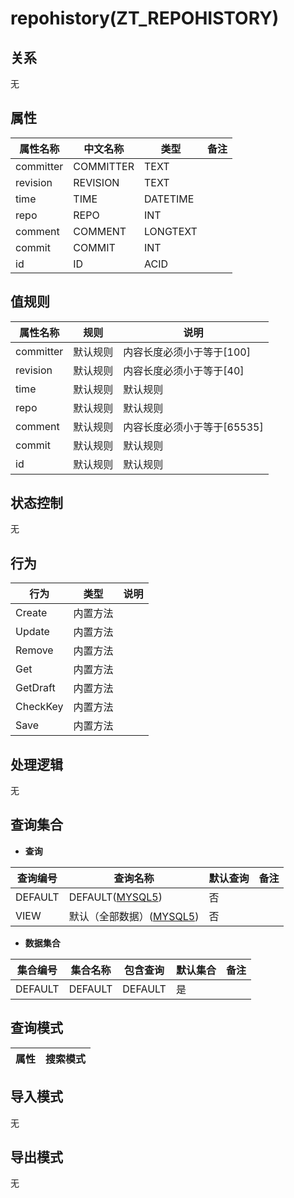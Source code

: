 # repohistory(ZT_REPOHISTORY)

  

## 关系
无

## 属性

| 属性名称        |    中文名称    | 类型     |  备注  |
| --------   |------------| -----   |  -------- | 
|committer|COMMITTER|TEXT|&nbsp;|
|revision|REVISION|TEXT|&nbsp;|
|time|TIME|DATETIME|&nbsp;|
|repo|REPO|INT|&nbsp;|
|comment|COMMENT|LONGTEXT|&nbsp;|
|commit|COMMIT|INT|&nbsp;|
|id|ID|ACID|&nbsp;|

## 值规则
| 属性名称    | 规则    |  说明  |
| --------   |------------| ----- | 
|committer|默认规则|内容长度必须小于等于[100]|
|revision|默认规则|内容长度必须小于等于[40]|
|time|默认规则|默认规则|
|repo|默认规则|默认规则|
|comment|默认规则|内容长度必须小于等于[65535]|
|commit|默认规则|默认规则|
|id|默认规则|默认规则|

## 状态控制

无


## 行为
| 行为    | 类型    |  说明  |
| --------   |------------| ----- | 
|Create|内置方法|&nbsp;|
|Update|内置方法|&nbsp;|
|Remove|内置方法|&nbsp;|
|Get|内置方法|&nbsp;|
|GetDraft|内置方法|&nbsp;|
|CheckKey|内置方法|&nbsp;|
|Save|内置方法|&nbsp;|

## 处理逻辑
无

## 查询集合

* **查询**

| 查询编号 | 查询名称       | 默认查询 |   备注|
| --------  | --------   | --------   | ----- |
|DEFAULT|DEFAULT([MYSQL5](../../appendix/query_MYSQL5.md#RepoHistory_Default))|否|&nbsp;|
|VIEW|默认（全部数据）([MYSQL5](../../appendix/query_MYSQL5.md#RepoHistory_View))|否|&nbsp;|

* **数据集合**

| 集合编号 | 集合名称   |  包含查询  | 默认集合 |   备注|
| --------  | --------   | -------- | --------   | ----- |
|DEFAULT|DEFAULT|DEFAULT|是|&nbsp;|

## 查询模式
| 属性      |    搜索模式     |
| --------   |------------|

## 导入模式
无


## 导出模式
无
